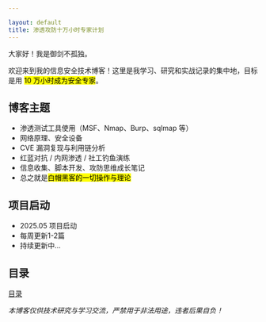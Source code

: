 ```yaml
---

layout: default
title: 渗透攻防十万小时专家计划
---
```



大家好！我是御剑不孤独。

欢迎来到我的信息安全技术博客！这里是我学习、研究和实战记录的集中地，目标是用 <mark>10 万小时成为安全专家</mark>。

## 博客主题

- 渗透测试工具使用（MSF、Nmap、Burp、sqlmap 等）
- 网络原理、安全设备
- CVE 漏洞复现与利用链分析
- 红蓝对抗 / 内网渗透 / 社工钓鱼演练
- 信息收集、脚本开发、攻防思维成长笔记
- 总之就是<mark>白帽黑客的一切操作与理论</mark>

## 项目启动

- 2025.05 项目启动
- 每周更新1-2篇
- 持续更新中...

## 目录

[目录](https://lu494.github.io/directory.md)


*本博客仅供技术研究与学习交流，严禁用于非法用途，违者后果自负！*
